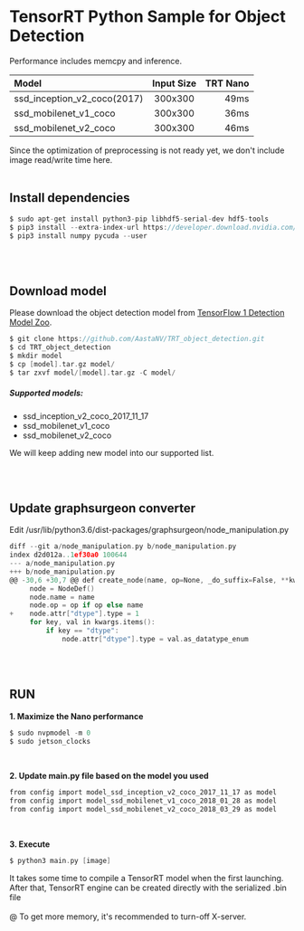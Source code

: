 TensorRT Python Sample for Object Detection
======================================

Performance includes memcpy and inference.
</br>

| Model | Input Size | TRT Nano |
|:------|:----------:|-----------:|
| ssd_inception_v2_coco(2017) | 300x300 | 49ms |
| ssd_mobilenet_v1_coco | 300x300 | 36ms |
| ssd_mobilenet_v2_coco | 300x300 | 46ms |

Since the optimization of preprocessing is not ready yet, we don't include image read/write time here.
</br>
</br>

## Install dependencies

```C
$ sudo apt-get install python3-pip libhdf5-serial-dev hdf5-tools
$ pip3 install --extra-index-url https://developer.download.nvidia.com/compute/redist/jp/v42 tensorflow-gpu==1.13.1+nv19.5 --user
$ pip3 install numpy pycuda --user
```

</br>
</br>

## Download model

Please download the object detection model from <a href=https://github.com/tensorflow/models/blob/master/research/object_detection/g3doc/tf1_detection_zoo.md>TensorFlow 1 Detection Model Zoo</a>.
</br>

```C
$ git clone https://github.com/AastaNV/TRT_object_detection.git
$ cd TRT_object_detection
$ mkdir model
$ cp [model].tar.gz model/
$ tar zxvf model/[model].tar.gz -C model/
```

##### Supported models:

- ssd_inception_v2_coco_2017_11_17
- ssd_mobilenet_v1_coco
- ssd_mobilenet_v2_coco

We will keep adding new model into our supported list.

</br>
</br>

## Update graphsurgeon converter

Edit /usr/lib/python3.6/dist-packages/graphsurgeon/node_manipulation.py

```C
diff --git a/node_manipulation.py b/node_manipulation.py
index d2d012a..1ef30a0 100644
--- a/node_manipulation.py
+++ b/node_manipulation.py
@@ -30,6 +30,7 @@ def create_node(name, op=None, _do_suffix=False, **kwargs):
     node = NodeDef()
     node.name = name
     node.op = op if op else name
+    node.attr["dtype"].type = 1
     for key, val in kwargs.items():
         if key == "dtype":
             node.attr["dtype"].type = val.as_datatype_enum
```
</br>
</br>

## RUN

**1. Maximize the Nano performance**
```C
$ sudo nvpmodel -m 0
$ sudo jetson_clocks
```
</br>

**2. Update main.py file based on the model you used**
```C
from config import model_ssd_inception_v2_coco_2017_11_17 as model
from config import model_ssd_mobilenet_v1_coco_2018_01_28 as model
from config import model_ssd_mobilenet_v2_coco_2018_03_29 as model
```
</br>

**3. Execute**
```C
$ python3 main.py [image]
```

It takes some time to compile a TensorRT model when the first launching.
</br>
After that, TensorRT engine can be created directly with the serialized .bin file
</br>
</br>
@ To get more memory, it's recommended to turn-off X-server.
</br>
</br>
</br>
</br>
</br>
